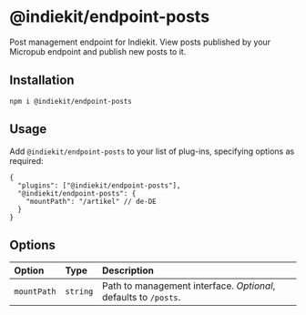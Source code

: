 # @indiekit/endpoint-posts

Post management endpoint for Indiekit. View posts published by your Micropub endpoint and publish new posts to it.

## Installation

`npm i @indiekit/endpoint-posts`

## Usage

Add `@indiekit/endpoint-posts` to your list of plug-ins, specifying options as required:

```jsonc
{
  "plugins": ["@indiekit/endpoint-posts"],
  "@indiekit/endpoint-posts": {
    "mountPath": "/artikel" // de-DE
  }
}
```

## Options

| Option      | Type     | Description                                                     |
| :---------- | :------- | :-------------------------------------------------------------- |
| `mountPath` | `string` | Path to management interface. _Optional_, defaults to `/posts`. |
